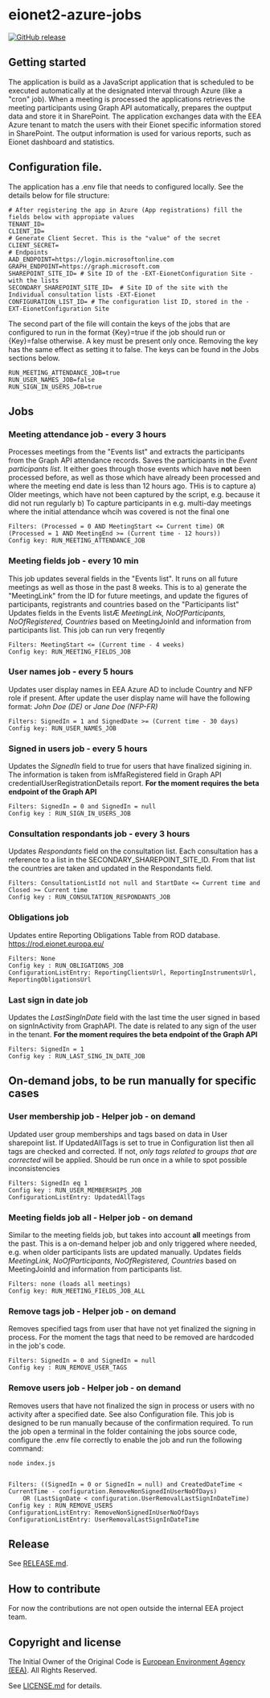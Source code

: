 # eionet2-azure-jobs

[![GitHub release](https://img.shields.io/github/v/release/eea/eionet2-azure-jobs)](https://github.com/eea/eionet2-azure-jobs/releases)



## Getting started

The application is build as a JavaScript application that is scheduled to be executed automatically at the designated interval through Azure (like a "cron" job).
When a meeting is processed the applications retrieves the meeting participants using Graph API automatically, prepares the ouptput data and store it in SharePoint. The application exchanges data with the EEA Azure tenant to match the users with their Eionet specific information stored in SharePoint.
The output information is used for various reports, such as Eionet dashboard and statistics.

## Configuration file.

The application has a .env file that needs to configured locally. See the details below for file structure:

    # After registering the app in Azure (App registrations) fill the fields below with appropiate values
    TENANT_ID= 
    CLIENT_ID=
    # Generate Client Secret. This is the "value" of the secret
    CLIENT_SECRET=
    # Endpoints
    AAD_ENDPOINT=https://login.microsoftonline.com
    GRAPH_ENDPOINT=https://graph.microsoft.com
    SHAREPOINT_SITE_ID= # Site ID of the -EXT-EionetConfiguration Site - with the lists
    SECONDARY_SHAREPOINT_SITE_ID=  # Site ID of the site with the Individual consultation lists -EXT-Eionet
    CONFIGURATION_LIST_ID= # The configuration list ID, stored in the -EXT-EionetConfiguration Site

The second part of the file will contain the keys of the jobs that are configured to run in the format {Key}=true if the job should run or {Key}=false otherwise. A key must be present only once. Removing the key has the same effect as setting it to false. The keys can be found in the Jobs sections below.

    RUN_MEETING_ATTENDANCE_JOB=true 
    RUN_USER_NAMES_JOB=false 
    RUN_SIGN_IN_USERS_JOB=true 


## Jobs

### Meeting attendance job - every 3 hours
Processes meetings from the "Events list" and extracts the participants from the Graph API attendance records. Saves the participants in the *Event participants list*.
It either goes through those events which have **not** been processed before, as well as those which have already been processed and where the meeting end date is less than 12 hours ago. 
THis is to capture a) Older meetings, which have not been captured by the script, e.g. because it did not run regularly b) To capture participants in e.g. multi-day meetings where the initial attendance whcih was covered is not the final one 

    Filters: (Processed = 0 AND MeetingStart <= Current time) OR (Processed = 1 AND MeetingEnd >= (Current time - 12 hours))
    Config key: RUN_MEETING_ATTENDANCE_JOB

### Meeting fields job -  every 10 min
This job updates several fields in the "Events list". It runs on all future meetings as well as those in the past 8 weeks. 
This is to a) generate the "MeetingLink" from the ID for future meetings, and update the figures of participants, registrants and countries based on the "Participants list"
Updates fields in the Events listÆ *MeetingLink, NoOfParticipants, NoOfRegistered, Countries* based on MeetingJoinId and information from participants list.
This job can run very freqently

    Filters: MeetingStart <= (Current time - 4 weeks)
    Config key: RUN_MEETING_FIELDS_JOB

### User names job - every 5 hours
Updates user display names in EEA Azure AD to include Country and NFP role if present. After update the user display name will have the following format: *John Doe (DE)* or *Jane Doe (NFP-FR)*

    Filters: SignedIn = 1 and SignedDate >= (Current time - 30 days)
    Config key: RUN_USER_NAMES_JOB
 
### Signed in users job - every 5 hours
Updates the *SignedIn* field to true for users that have finalized sigining in. The information is taken from isMfaRegistered field in Graph API credentialUserRegistrationDetails report.
**For the moment requires the beta endpoint of the Graph API**

    Filters: SignedIn = 0 and SignedIn = null
    Config key : RUN_SIGN_IN_USERS_JOB

### Consultation respondants job - every 3 hours
Updates *Respondants* field on the consultation list. Each consultation has a reference to a list in the SECONDARY_SHAREPOINT_SITE_ID. From that list the countries are taken and updated in the Respondants field.

    Filters: ConsultationListId not null and StartDate <= Current time and Closed >= Current time
    Config key : RUN_CONSULTATION_RESPONDANTS_JOB

### Obligations job
Updates entire Reporting Obligations Table from ROD database.  https://rod.eionet.europa.eu/

    Filters: None
    Config key : RUN_OBLIGATIONS_JOB
    ConfigurationListEntry: ReportingClientsUrl, ReportingInstrumentsUrl, ReportingObligationsUrl

### Last sign in date job
Updates the *LastSingInDate* field with the last time the user signed in based on signInActivity from GraphAPI. The date is related to any sign of the user in the tenant.
**For the moment requires the beta endpoint of the Graph API**

    Filters: SignedIn = 1
    Config key : RUN_LAST_SING_IN_DATE_JOB

## On-demand jobs, to be run manually for specific cases

### User membership job - Helper job  - on demand
Updated user group memberships and tags based on data in User sharepoint list. If UpdatedAllTags is set to true in Configuration list then all tags are checked and corrected. If not, *only tags related to groups that are corrected* will be applied. Should be run once in a while to spot possible inconsistencies

    Filters: SignedIn eq 1
    Config key : RUN_USER_MEMBERSHIPS_JOB
    ConfigurationListEntry: UpdatedAllTags

### Meeting fields job all - Helper job  - on demand
Similar to the meeting fields job, but takes into account **all** meetings from the past. This is a on-demand helper job and only triggered where needed, e.g. when older participants lists are updated manually.
Updates fields *MeetingLink, NoOfParticipants, NoOfRegistered, Countries* based on MeetingJoinId and information from participants list.

    Filters: none (loads all meetings)
    Config key: RUN_MEETING_FIELDS_JOB_ALL


### Remove tags job - Helper job  - on demand
Removes specified tags from user that have not yet finalized the signing in process. For the moment the tags that need to be removed are hardcoded in the job's code.

    Filters: SignedIn = 0 and SignedIn = null
    Config key : RUN_REMOVE_USER_TAGS

### Remove users job - Helper job  - on demand
Removes users that have not finalized the sign in process or users with no activity after a specified date. See also Configuration file.
This job is designed to be run manually because of the confirmation required. To run the job open a terminal in the folder containing the jobs source code, configure the .env file correctly to enable the job and run the following command:
    
    node index.js


    Filters: ((SignedIn = 0 or SignedIn = null) and CreatedDateTime < CurrentTime - configuration.RemoveNonSignedInUserNoOfDays)
        OR (LastSignDate < configuration.UserRemovalLastSignInDateTime)
    Config key : RUN_REMOVE_USERS
    ConfigurationListEntry: RemoveNonSignedInUserNoOfDays
    ConfigurationListEntry: UserRemovalLastSignInDateTime

## Release

See [RELEASE.md](https://github.com/eea/eionet2-azure-jobs/blob/master/RELEASE.md).

## How to contribute

For now the contributions are not open outside the internal EEA project team.

## Copyright and license

The Initial Owner of the Original Code is [European Environment Agency (EEA)](http://eea.europa.eu).
All Rights Reserved.

See [LICENSE.md](https://github.com/eea/eionet2-user-management/blob/master/LICENSE.md) for details.
